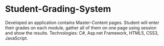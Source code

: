 # Student-Grading-System
Developed an application contains Master-Content pages. Student will enter their grades on each module, gather all of them on one page using session and show the results.
Technologies: C#, Asp.net Framework, HTML5, CSS3, JavaScript.
